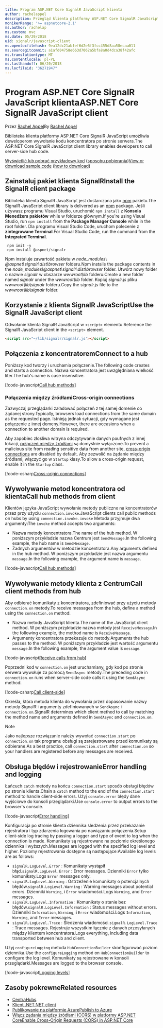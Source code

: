 ```yaml
---
title: Program ASP.NET Core SignalR JavaScript klienta
author: rachelappel
description: Przegląd klienta platformy ASP.NET Core SignalR JavaScript.
monikerRange: '>= aspnetcore-2.1'
ms.author: rachelap
ms.custom: mvc
ms.date: 05/29/2018
uid: signalr/javascript-client
ms.openlocfilehash: 9ea12dc21abfef6d2e6f3fcc455d8aa58ecaa011
ms.sourcegitcommit: a1afd04758e663d7062a5bfa8a0d4dca38f42afc
ms.translationtype: MT
ms.contentlocale: pl-PL
ms.lasthandoff: 06/20/2018
ms.locfileid: "36271947"
---
```

# <a name="aspnet-core-signalr-javascript-client"></a><span data-ttu-id="d058e-103">Program ASP.NET Core SignalR JavaScript klienta</span><span class="sxs-lookup"><span data-stu-id="d058e-103">ASP.NET Core SignalR JavaScript client</span></span>

<span data-ttu-id="d058e-104">Przez [Rachel Appel](http://twitter.com/rachelappel)</span><span class="sxs-lookup"><span data-stu-id="d058e-104">By [Rachel Appel](http://twitter.com/rachelappel)</span></span>

<span data-ttu-id="d058e-105">Biblioteka klienta platformy ASP.NET Core SignalR JavaScript umożliwia deweloperom wywołanie kodu koncentratora po stronie serwera.</span><span class="sxs-lookup"><span data-stu-id="d058e-105">The ASP.NET Core SignalR JavaScript client library enables developers to call server-side hub code.</span></span>

<span data-ttu-id="d058e-106">[Wyświetlić lub pobrać przykładowy kod](https://github.com/aspnet/Docs/tree/live/aspnetcore/signalr/javascript-client/sample) ([sposobu pobierania](xref:tutorials/index#how-to-download-a-sample))</span><span class="sxs-lookup"><span data-stu-id="d058e-106">[View or download sample code](https://github.com/aspnet/Docs/tree/live/aspnetcore/signalr/javascript-client/sample) ([how to download](xref:tutorials/index#how-to-download-a-sample))</span></span>

## <a name="install-the-signalr-client-package"></a><span data-ttu-id="d058e-107">Zainstaluj pakiet klienta SignalR</span><span class="sxs-lookup"><span data-stu-id="d058e-107">Install the SignalR client package</span></span>

<span data-ttu-id="d058e-108">Biblioteka klienta SignalR JavaScript jest dostarczana jako [npm](https://www.npmjs.com/) pakietu.</span><span class="sxs-lookup"><span data-stu-id="d058e-108">The SignalR JavaScript client library is delivered as an [npm](https://www.npmjs.com/) package.</span></span> <span data-ttu-id="d058e-109">Jeśli używasz programu Visual Studio, uruchomić `npm install` z **Konsola Menedżera pakietów** while w folderze głównym.</span><span class="sxs-lookup"><span data-stu-id="d058e-109">If you're using Visual Studio, run `npm install` from the **Package Manager Console** while in the root folder.</span></span> <span data-ttu-id="d058e-110">Dla programu Visual Studio Code, uruchom polecenie z **zintegrowane Terminal**.</span><span class="sxs-lookup"><span data-stu-id="d058e-110">For Visual Studio Code, run the command from the **Integrated Terminal**.</span></span>

  ```console
   npm init -y
   npm install @aspnet/signalr
  ```

<span data-ttu-id="d058e-111">Npm instaluje zawartość pakietu w *node_modules\\ @aspnet\signalr\dist\browser*  folderu.</span><span class="sxs-lookup"><span data-stu-id="d058e-111">Npm installs the package contents in the *node_modules\\@aspnet\signalr\dist\browser* folder.</span></span> <span data-ttu-id="d058e-112">Utwórz nowy folder o nazwie *signalr* w obszarze *wwwroot\\lib* folderu.</span><span class="sxs-lookup"><span data-stu-id="d058e-112">Create a new folder named *signalr* under the *wwwroot\\lib* folder.</span></span> <span data-ttu-id="d058e-113">Kopiuj *signalr.js* pliku *wwwroot\lib\signalr* folderu.</span><span class="sxs-lookup"><span data-stu-id="d058e-113">Copy the *signalr.js* file to the *wwwroot\lib\signalr* folder.</span></span>

## <a name="use-the-signalr-javascript-client"></a><span data-ttu-id="d058e-114">Korzystanie z klienta SignalR JavaScript</span><span class="sxs-lookup"><span data-stu-id="d058e-114">Use the SignalR JavaScript client</span></span>

<span data-ttu-id="d058e-115">Odwołanie klienta SignalR JavaScript w `<script>` elementu.</span><span class="sxs-lookup"><span data-stu-id="d058e-115">Reference the SignalR JavaScript client in the `<script>` element.</span></span>

```html
<script src="~/lib/signalr/signalr.js"></script>
```

## <a name="connect-to-a-hub"></a><span data-ttu-id="d058e-116">Połączenia z koncentratorem</span><span class="sxs-lookup"><span data-stu-id="d058e-116">Connect to a hub</span></span>

<span data-ttu-id="d058e-117">Poniższy kod tworzy i uruchamia połączenie.</span><span class="sxs-lookup"><span data-stu-id="d058e-117">The following code creates and starts a connection.</span></span> <span data-ttu-id="d058e-118">Nazwa koncentratora jest uwzględniana wielkość liter.</span><span class="sxs-lookup"><span data-stu-id="d058e-118">The hub's name is case insensitive.</span></span>

[!code-javascript[Call hub methods](javascript-client/sample/wwwroot/js/chat.js?range=9-12,28)]

### <a name="cross-origin-connections"></a><span data-ttu-id="d058e-119">Połączenia między źródłami</span><span class="sxs-lookup"><span data-stu-id="d058e-119">Cross-origin connections</span></span>

<span data-ttu-id="d058e-120">Zazwyczaj przeglądarki załadować połączeń z tej samej domenie co żądanej strony.</span><span class="sxs-lookup"><span data-stu-id="d058e-120">Typically, browsers load connections from the same domain as the requested page.</span></span> <span data-ttu-id="d058e-121">Istnieją jednak sytuacji, gdy wymagane jest połączenie z innej domeny.</span><span class="sxs-lookup"><span data-stu-id="d058e-121">However, there are occasions when a connection to another domain is required.</span></span>

<span data-ttu-id="d058e-122">Aby zapobiec złośliwa witryna odczytywanie danych poufnych z innej lokacji, [połączeń między źródłami](xref:security/cors) są domyślnie wyłączone.</span><span class="sxs-lookup"><span data-stu-id="d058e-122">To prevent a malicious site from reading sensitive data from another site, [cross-origin connections](xref:security/cors) are disabled by default.</span></span> <span data-ttu-id="d058e-123">Aby zezwolić na żądanie między źródłami, włączyć go w `Startup` klasy.</span><span class="sxs-lookup"><span data-stu-id="d058e-123">To allow a cross-origin request, enable it in the `Startup` class.</span></span>

[!code-csharp[Cross-origin connections](javascript-client/sample/Startup.cs?highlight=29-35,56)]

## <a name="call-hub-methods-from-client"></a><span data-ttu-id="d058e-124">Wywoływanie metod koncentratora od klienta</span><span class="sxs-lookup"><span data-stu-id="d058e-124">Call hub methods from client</span></span>

<span data-ttu-id="d058e-125">Klientów języka JavaScript wywołanie metody publiczne na koncentratorów przez przy użyciu `connection.invoke`.</span><span class="sxs-lookup"><span data-stu-id="d058e-125">JavaScript clients call public methods on hubs by using `connection.invoke`.</span></span> <span data-ttu-id="d058e-126">`invoke` Metoda przyjmuje dwa argumenty:</span><span class="sxs-lookup"><span data-stu-id="d058e-126">The `invoke` method accepts two arguments:</span></span>

* <span data-ttu-id="d058e-127">Nazwa metody koncentratora.</span><span class="sxs-lookup"><span data-stu-id="d058e-127">The name of the hub method.</span></span> <span data-ttu-id="d058e-128">W poniższym przykładzie nazwa Centrum jest `SendMessage`.</span><span class="sxs-lookup"><span data-stu-id="d058e-128">In the following example, the hub name is `SendMessage`.</span></span>
* <span data-ttu-id="d058e-129">Żadnych argumentów w metodzie koncentratora.</span><span class="sxs-lookup"><span data-stu-id="d058e-129">Any arguments defined in the hub method.</span></span> <span data-ttu-id="d058e-130">W poniższym przykładzie jest nazwa argumentu `message`.</span><span class="sxs-lookup"><span data-stu-id="d058e-130">In the following example, the argument name is `message`.</span></span>

[!code-javascript[Call hub methods](javascript-client/sample/wwwroot/js/chat.js?range=24)]

## <a name="call-client-methods-from-hub"></a><span data-ttu-id="d058e-131">Wywoływanie metody klienta z Centrum</span><span class="sxs-lookup"><span data-stu-id="d058e-131">Call client methods from hub</span></span>

<span data-ttu-id="d058e-132">Aby odbierać komunikaty z koncentratora, zdefiniować przy użyciu metody `connection.on` metody.</span><span class="sxs-lookup"><span data-stu-id="d058e-132">To receive messages from the hub, define a method using the `connection.on` method.</span></span>

* <span data-ttu-id="d058e-133">Nazwa metody JavaScript klienta.</span><span class="sxs-lookup"><span data-stu-id="d058e-133">The name of the JavaScript client method.</span></span> <span data-ttu-id="d058e-134">W poniższym przykładzie nazwa metody jest `ReceiveMessage`.</span><span class="sxs-lookup"><span data-stu-id="d058e-134">In the following example, the method name is `ReceiveMessage`.</span></span>
* <span data-ttu-id="d058e-135">Argumenty koncentratora przekazuje do metody.</span><span class="sxs-lookup"><span data-stu-id="d058e-135">Arguments the hub passes to the method.</span></span> <span data-ttu-id="d058e-136">W poniższym przykładzie jest wartość argumentu `message`.</span><span class="sxs-lookup"><span data-stu-id="d058e-136">In the following example, the argument value is `message`.</span></span>

[!code-javascript[Receive calls from hub](javascript-client/sample/wwwroot/js/chat.js?range=14-19)]

<span data-ttu-id="d058e-137">Poprzedni kod w `connection.on` jest uruchamiany, gdy kod po stronie serwera wywołuje za pomocą `SendAsync` metody.</span><span class="sxs-lookup"><span data-stu-id="d058e-137">The preceding code in `connection.on` runs when server-side code calls it using the `SendAsync` method.</span></span>

[!code-csharp[Call client-side](javascript-client/sample/hubs/chathub.cs?range=8-11)]

<span data-ttu-id="d058e-138">Określa, która metoda klienta do wywołania przez dopasowanie nazwy metody SignalR i argumenty zdefiniowanych w `SendAsync` i `connection.on`.</span><span class="sxs-lookup"><span data-stu-id="d058e-138">SignalR determines which client method to call by matching the method name and arguments defined in `SendAsync` and `connection.on`.</span></span>

> [!NOTE]
> <span data-ttu-id="d058e-139">Jako najlepsze rozwiązanie należy wywołać `connection.start` po `connection.on` tak programu obsługi są zarejestrowane przed komunikaty są odbierane.</span><span class="sxs-lookup"><span data-stu-id="d058e-139">As a best practice, call `connection.start` after `connection.on` so your handlers are registered before any messages are received.</span></span>

## <a name="error-handling-and-logging"></a><span data-ttu-id="d058e-140">Obsługa błędów i rejestrowanie</span><span class="sxs-lookup"><span data-stu-id="d058e-140">Error handling and logging</span></span>

<span data-ttu-id="d058e-141">Łańcuch `catch` metody na końcu `connection.start` sposób obsługi błędów po stronie klienta.</span><span class="sxs-lookup"><span data-stu-id="d058e-141">Chain a `catch` method to the end of the `connection.start` method to handle client-side errors.</span></span> <span data-ttu-id="d058e-142">Użyj `console.error` błędy dane wyjściowe do konsoli przeglądarki.</span><span class="sxs-lookup"><span data-stu-id="d058e-142">Use `console.error` to output errors to the browser's console.</span></span>

[!code-javascript[Error handling](javascript-client/sample/wwwroot/js/chat.js?range=28)]

<span data-ttu-id="d058e-143">Konfiguracja po stronie klienta dziennika śledzenia przez przekazanie rejestratora i typ zdarzenia logowania po nawiązaniu połączenia.</span><span class="sxs-lookup"><span data-stu-id="d058e-143">Setup client-side log tracing by passing a logger and type of event to log when the connection is made.</span></span> <span data-ttu-id="d058e-144">Komunikaty są rejestrowane na poziomie określonego dziennika i wyższych.</span><span class="sxs-lookup"><span data-stu-id="d058e-144">Messages are logged with the specified log level and higher.</span></span> <span data-ttu-id="d058e-145">Poziomy rejestrowania dostępne są następujące:</span><span class="sxs-lookup"><span data-stu-id="d058e-145">Available log levels are as follows:</span></span>

* <span data-ttu-id="d058e-146">`signalR.LogLevel.Error` : Komunikaty wystąpił błąd.</span><span class="sxs-lookup"><span data-stu-id="d058e-146">`signalR.LogLevel.Error` : Error messages.</span></span> <span data-ttu-id="d058e-147">Dzienniki `Error` tylko komunikaty.</span><span class="sxs-lookup"><span data-stu-id="d058e-147">Logs `Error` messages only.</span></span>
* <span data-ttu-id="d058e-148">`signalR.LogLevel.Warning` : Ostrzeżenie komunikaty o potencjalnych błędów.</span><span class="sxs-lookup"><span data-stu-id="d058e-148">`signalR.LogLevel.Warning` : Warning messages about potential errors.</span></span> <span data-ttu-id="d058e-149">Dzienniki `Warning`, i `Error` wiadomości.</span><span class="sxs-lookup"><span data-stu-id="d058e-149">Logs `Warning`, and `Error` messages.</span></span>
* <span data-ttu-id="d058e-150">`signalR.LogLevel.Information` : Komunikaty o stanie bez błędów.</span><span class="sxs-lookup"><span data-stu-id="d058e-150">`signalR.LogLevel.Information` : Status messages without errors.</span></span> <span data-ttu-id="d058e-151">Dzienniki `Information`, `Warning`, i `Error` wiadomości.</span><span class="sxs-lookup"><span data-stu-id="d058e-151">Logs `Information`, `Warning`, and `Error` messages.</span></span>
* <span data-ttu-id="d058e-152">`signalR.LogLevel.Trace` : Śledzenia wiadomości.</span><span class="sxs-lookup"><span data-stu-id="d058e-152">`signalR.LogLevel.Trace` : Trace messages.</span></span> <span data-ttu-id="d058e-153">Rejestruje wszystkim łącznie z danych przesyłanych między klientem koncentratora.</span><span class="sxs-lookup"><span data-stu-id="d058e-153">Logs everything, including data transported between hub and client.</span></span>

<span data-ttu-id="d058e-154">Użyj `configureLogging` metoda `HubConnectionBuilder` skonfigurować poziom dziennika.</span><span class="sxs-lookup"><span data-stu-id="d058e-154">Use the `configureLogging` method on `HubConnectionBuilder` to configure the log level.</span></span> <span data-ttu-id="d058e-155">Komunikaty są rejestrowane w konsoli przeglądarki.</span><span class="sxs-lookup"><span data-stu-id="d058e-155">Messages are logged to the browser console.</span></span>

[!code-javascript[Logging levels](javascript-client/sample/wwwroot/js/chat.js?range=9-12)]

## <a name="related-resources"></a><span data-ttu-id="d058e-156">Zasoby pokrewne</span><span class="sxs-lookup"><span data-stu-id="d058e-156">Related resources</span></span>

* [<span data-ttu-id="d058e-157">Centra</span><span class="sxs-lookup"><span data-stu-id="d058e-157">Hubs</span></span>](xref:signalr/hubs)
* [<span data-ttu-id="d058e-158">Klient .NET</span><span class="sxs-lookup"><span data-stu-id="d058e-158">.NET client</span></span>](xref:signalr/dotnet-client)
* [<span data-ttu-id="d058e-159">Publikowanie na platformie Azure</span><span class="sxs-lookup"><span data-stu-id="d058e-159">Publish to Azure</span></span>](xref:signalr/publish-to-azure-web-app)
* [<span data-ttu-id="d058e-160">Włącz żądania między źródłami (CORS) w platformy ASP.NET Core</span><span class="sxs-lookup"><span data-stu-id="d058e-160">Enable Cross-Origin Requests (CORS) in ASP.NET Core</span></span>](xref:security/cors)